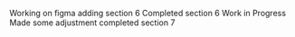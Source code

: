 Working on figma
adding section 6
Completed section 6 
Work in Progress
Made some adjustment
completed section 7